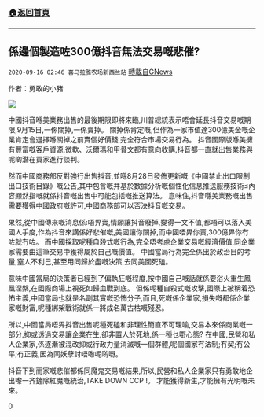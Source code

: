 ###  [:house:返回首頁](https://github.com/ourhimalayas/txt)
---

## 係邊個製造咗300億抖音無法交易嘅悲催?
`2020-09-16 02:46 喜马拉雅农场新西兰站` [轉載自GNews](https://gnews.org/zh-hant/360080/)

作者：勇敢的小豬

![](https://s3.amazonaws.com/gnews-media-offload/wp-content/uploads/2020/09/15080849/154.png)

中國抖音喺美業務出售的最後期限即將來臨,川普總統表示唔會延長抖音交易嘅期限,9月15日,一係關掉,一係賣掉。 關掉係肯定嘅,但作為一家市值達300億美金嘅企業肯定會選擇喺關掉之前賣個好價錢,完全符合市場交易行為。 抖音國際版喺美擁有豐富嘅客戶資源,微軟、沃爾瑪和甲骨文都有意向收購,抖音都一直就出售業務與呢啲潛在買家進行談判。

然而中國商務部反對強行出售抖音,並喺8月28日發佈更新嘅《中國禁止出口限制出口技術目錄》嘅公告,其中包含嘅并基於數據分析嘅個性化信息推送服務技術≤內容顯然指嘅就係抖音嘅出售中可能包括嘅推送算法。 意味住,抖音喺美業務嘅出售需要獲得中國政府嘅許可,中國商務部可以否決抖音嘅交易。

果然,從中國傳來嘅消息係:唔畀賣,情願讓抖音廢掉,變得一文不值,都唔可以落入美國人手度,作為抖音來講係好悲催嘅,美國讓你關掉,而中國唔畀你賣,300億畀你冇咗就冇咗。 而中國採取呢種自殺式嘅行為,完全唔考慮企業交易嘅經濟價值,同企業家需要由這筆交易中獲得屬於自己嘅價值。 中國當局行為完全係出於政治目的考量,窒人不利己,甚至用同歸於盡嘅決策,去同美國死磕。

意味中國當局的決策者已經到了偏執狂嘅程度,按中國自己嘅話就係要浴火重生鳳凰涅槃,在國際商場上視死如歸血戰到底。 但係呢種自殺式嘅攻擊,國際上被稱着恐怖主義,中國當局也就昰名副其實嘅恐怖分子,而且,死嘅係企業家,損失嘅都係企業家嘅財富,呢種綁架戰術就係一將成名萬古枯嘅殘忍。

所以,中國當局唔畀抖音出售呢種死磕和非理性簡直不可理喻,交易本來係商業嘅一部分,抑或透過交易讓企業在生,卻非置人於死地,係一種乜嘢心態? 在中國,民營和私人企業家,係逐漸被混改抑或行政力量消滅嘅一個群體,呢個國家冇法制;冇契;冇公平;冇正義,因為同妖孽討唔嚟呢啲嘢。

抖音下到而家嘅悲催都係同魔鬼交易嘅結果,所以,民營和私人企業家只有勇敢地企出嚟一齐鏟除紅魔嘅統治,TAKE DOWN CCP !。 才能獲得新生,才能擁有光明嘅未來。

0
